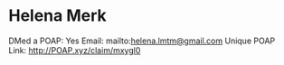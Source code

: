 # Helena Merk

DMed a POAP: Yes
Email: mailto:helena.lmtm@gmail.com
Unique POAP Link: http://POAP.xyz/claim/mxygl0